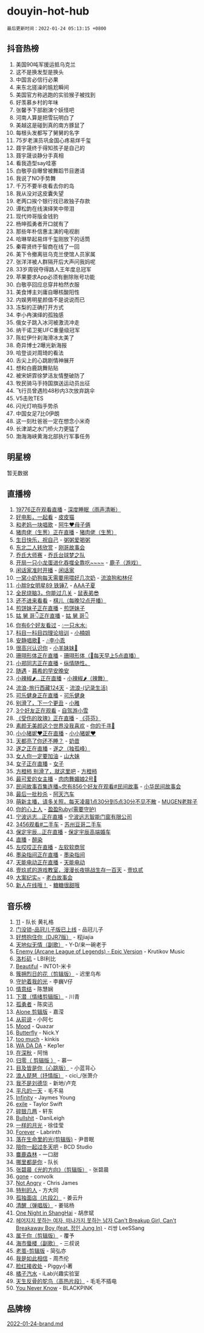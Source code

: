 # douyin-hot-hub

`最后更新时间：2022-01-24 05:13:15 +0800`

## 抖音热榜

1. 美国90吨军援运抵乌克兰
1. 这不是换发型是换头
1. 中国言必信行必果
1. 来东北搓澡的尴尬瞬间
1. 美国官方称逃跑的实验猴子被找到
1. 好羡慕乡村的年味
1. 张馨予下部剧演个妖怪吧
1. 河南人算是把雪玩明白了
1. 美越这是碰到真的南方豚鼠了
1. 每根头发都写了舅舅的名字
1. 75岁老演员巩金国心疼易烊千玺
1. 聂宇晟终于得知孩子是自己的
1. 聂宇晟谈静分手真相
1. 看我造型say哇塞
1. 白敬亭自曝曾被舞蹈节目邀请
1. 我说了NO手势舞
1. 千万不要半夜看去你的岛
1. 我从没对这皮囊失望
1. 老两口挨个银行找已故独子存款
1. 谭松韵在线演绎笑中带泪
1. 现代帅哥版金钱豹
1. 杨坤孤勇者开口就有了
1. 那些年朴信惠主演的电视剧
1. 哈琳举起易烊千玺刚放下的话筒
1. 秦霄贤终于智商在线了一回
1. 美下令撤离驻乌克兰使馆人员家属
1. 张洋洋被人群隔开后大声问我妈呢
1. 33岁周锐夺得路人王年度总冠军
1. 苹果要求App必须有删除账号功能
1. 白敬亭回应总穿井柏然衣服
1. 美食博主刘庸自曝核酸阳性
1. 内娱男明星颜值不是说说而已
1. 冻梨的正确打开方式
1. 李小冉演绎的孤独感
1. 俄女子跳入冰河被激流冲走
1. 纳干诺卫冕UFC重量级冠军
1. 陈虹伊什刹海滑冰太美了
1. 奇异博士2曝光新海报
1. 哈登谈对周琦的看法
1. 舌尖上的心跳剧情神展开
1. 想和白鹿跳舞贴贴
1. 被宋妍霏徐梦洁友情整破防了
1. 牧民骑马手持国旗送运动员出征
1. 飞行员曾遇险48秒内3次放弃跳伞
1. V5击败TES
1. 闪光灯响指手势杀
1. 中国女足7比0伊朗
1. 这一刻杜爸爸一定在想念小米奇
1. 长津湖之水门桥火力更猛了
1. 渤海海峡黄海北部执行军事任务

## 明星榜

暂无数据

## 直播榜

1. [19776正在观看直播](https://webcast.amemv.com/webcast/reflow/7056416293762992927) - [深度睡眠（雨声清晰）](https://www.iesdouyin.com/share/user/76440935819?sec_uid=MS4wLjABAAAAxV9__mpDmWq3Bk6Vzb6ZKwTn9kHiy6SYscJ1WWD60Do)
1. [好电影，一起看](https://webcast.amemv.com/webcast/reflow/7056501659085572901) - [皮皮猫](https://www.iesdouyin.com/share/user/3632394485642206?sec_uid=MS4wLjABAAAA52abhd8JlrM19gqUg2I2JXRaF8o30mzfNK0DpUeQd9qWn5lXbUMqrb63w0DAXv-X)
1. [和老妈一块唱歌](https://webcast.amemv.com/webcast/reflow/7056505328283683624) - [阿牛❤母子俩](https://www.iesdouyin.com/share/user/113990706927805?sec_uid=MS4wLjABAAAAh8pXh44bFP_BhHz-WmE32vUbv5tqpddUEiG_M5lhyFM)
1. [猪肉佬（生葱）正在直播](https://webcast.amemv.com/webcast/reflow/7056508442252528424) - [猪肉佬（生葱）](https://www.iesdouyin.com/share/user/2436115016189359?sec_uid=MS4wLjABAAAABJY-dRa2cqxwuPJouCoKV-cjwsiamJteoYQ9zbmputuqIl_HEK2StoGbpuZH7Rks)
1. [生日快乐，祝自己](https://webcast.amemv.com/webcast/reflow/7056432246336670472) - [粥粥爱喝粥](https://www.iesdouyin.com/share/user/3817135713032807?sec_uid=MS4wLjABAAAAr5_eDlFas2JWPbXNdP_uZSg3w3HJWQYTK7xbhZ-lg5gDOneeV2ObcuwS-lT-9sSD)
1. [东北二人转欣赏](https://webcast.amemv.com/webcast/reflow/7055405166224280327) - [刚哥故事会](https://www.iesdouyin.com/share/user/68850875459?sec_uid=MS4wLjABAAAAH7aCTZXVhIxy_ia5XoweDowpWT15QAou_xe_DV9_Mso)
1. [乔氏大师赛](https://webcast.amemv.com/webcast/reflow/7055589473756711694) - [乔氏台球梦之队](https://www.iesdouyin.com/share/user/71055787496?sec_uid=MS4wLjABAAAA51n8r0diVBnpIazntXyfPXTTe6ISXsGj1v9xQzy3ggY)
1. [开局一只小龙蛋进化吞噬全靠吃~~~~](https://webcast.amemv.com/webcast/reflow/7056495481488182052) - [鹿子（游戏）](https://www.iesdouyin.com/share/user/102012625798?sec_uid=MS4wLjABAAAAikPcS5BP-wb__i8cS5MxWjQhmXrZ4GQ4BLKccRvWR-I)
1. [闲话家准时开播](https://webcast.amemv.com/webcast/reflow/7056328105115257614) - [闲话家](https://www.iesdouyin.com/share/user/1811629344044221?sec_uid=MS4wLjABAAAAmfT57-J74aoNivWk3kFpAqDOpB6Zr11A-wVPApwmI7EtI5D8p0UPrv2A7EDYLm4S)
1. [一窝小奶狗每天需要用喂好几次奶](https://webcast.amemv.com/webcast/reflow/7056505719125740323) - [流浪狗和林仔](https://www.iesdouyin.com/share/user/2393012675032686?sec_uid=MS4wLjABAAAAORciCj1sKKihVKgZwpE02yaW2JA-NCEp1qfmfAy9xfDQQHrX5Bz7NvbFt20XEMom)
1. [小胖9女明星89 铁锤7.](https://webcast.amemv.com/webcast/reflow/7056482465157745411) - [AAA子夏](https://www.iesdouyin.com/share/user/1235501911645636?sec_uid=MS4wLjABAAAAccE5DjaDtQzNA828Xt7JDCE-MpBuO3_zrzto05JSKl91KRRvzTLX0hKgsA9ly5BE)
1. [全民烧脑3，你能过几关](https://webcast.amemv.com/webcast/reflow/7055519143197543198) - [鼠表弟😎](https://www.iesdouyin.com/share/user/58981115191?sec_uid=MS4wLjABAAAARHeWosBCVA_3LohyVknQWc5Na1U-YoSpRoGoz8VQatU)
1. [还不进来看看](https://webcast.amemv.com/webcast/reflow/7056410613245168395) - [棋儿（每晚12点开播）](https://www.iesdouyin.com/share/user/109979022874?sec_uid=MS4wLjABAAAATlDvhFmxVRkRBFgu9YtsM5Ve9bUgIF2rBmbYe74OPXA)
1. [煎饼妹子正在直播](https://webcast.amemv.com/webcast/reflow/7056470752958090016) - [煎饼妹子](https://www.iesdouyin.com/share/user/67778089955?sec_uid=MS4wLjABAAAAsTQ5uzgSgi5gRsxdsKsm6u2sVe7TUhoXBih4_-YLwLE)
1. [姑 舅 哥👇正在直播](https://webcast.amemv.com/webcast/reflow/7056487316709559043) - [姑 舅 哥👇](https://www.iesdouyin.com/share/user/58813236791?sec_uid=MS4wLjABAAAAy2xNzDjbwjDQroZsyz4NjatDwAwktemE1SAPAfc3eKU)
1. [你有6个好友看过](https://webcast.amemv.com/webcast/reflow/7056485896065223427) - [💧一只水水💧](https://www.iesdouyin.com/share/user/4117016106766531?sec_uid=MS4wLjABAAAA2nrHvqaREEEMQruDtKvX710_rDM9Jtl7Kg1uSdJ7sRFXQaDNl6D4RavocSKXCNJM)
1. [科目一科目四理论培训](https://webcast.amemv.com/webcast/reflow/7052605295285078825) - [小楠姐](https://www.iesdouyin.com/share/user/2159037695924366?sec_uid=MS4wLjABAAAAlc6QopqiLhbkQDjUKIr8PKn6lnYu0O3xx9DySUo_i90VcUzrIufB6eZYkii6tl86)
1. [安静唱歌🎤](https://webcast.amemv.com/webcast/reflow/7056472664369679108) - [🎶李小乖](https://www.iesdouyin.com/share/user/3210202926558832?sec_uid=MS4wLjABAAAAgYaDIkKvI04yz8Jqz43sbmzLAXFT-Gsd6eqd-FTJGu8-Fv1IVJr_QzU02HJR8BuI)
1. [很高兴认识你](https://webcast.amemv.com/webcast/reflow/7056508799670078240) - [小羊妹妹💃](https://www.iesdouyin.com/share/user/3518870488102408?sec_uid=MS4wLjABAAAAACWimRFAADRyqmY87dg5gXxp-E8dpl3b2YGMUUlOvUz0ijD6itSh2MN3PW2KUtzR)
1. [珊珝形体正在直播](https://webcast.amemv.com/webcast/reflow/7056507767590243103) - [珊珝形体（🌈每天早上5点直播）](https://www.iesdouyin.com/share/user/281126476456987?sec_uid=MS4wLjABAAAAMVQaXcmt1v9_cqoOO9K6HtmSPDJrpHlqb2ZRow1bzo4)
1. [小郑同志正在直播](https://webcast.amemv.com/webcast/reflow/7056452084665092905) - [纵情随性。](https://www.iesdouyin.com/share/user/71353833873?sec_uid=MS4wLjABAAAAAaZ_0gf5wCEr_NbC_pwTOcMqfwD4xgd0VNEQlBF6qhg)
1. [随遇](https://webcast.amemv.com/webcast/reflow/7056482674197809954) - [暮希的早安晚安](https://www.iesdouyin.com/share/user/4459226770180589?sec_uid=MS4wLjABAAAAjSArIv1TbH1zSOTnbF2kLvPGg7o1WOV2JSFRlZHGFqAGl6AxkuUrF_-Nq6oYZ-KJ)
1. [小辣椒🌶...正在直播](https://webcast.amemv.com/webcast/reflow/7056508209250863906) - [小辣椒🌶️（辣舞）](https://www.iesdouyin.com/share/user/2463384849360739?sec_uid=MS4wLjABAAAALovFDRq2nQ-cMc4YKsJZyRcI-_DdUX4C7TSTmZOQcMPnbH6abhNmRm-SpmQyonPE)
1. [流浪-旅行西藏124天](https://webcast.amemv.com/webcast/reflow/7056480522893052687) - [流浪-(记录生活)](https://www.iesdouyin.com/share/user/102395788592?sec_uid=MS4wLjABAAAAlHvTPLyPWo6I_0kf7NXpuIw_lFGDnYdMnpEcNcjnVco)
1. [可乐健身正在直播](https://webcast.amemv.com/webcast/reflow/7056505272608557839) - [可乐健身](https://www.iesdouyin.com/share/user/79870169609?sec_uid=MS4wLjABAAAAWZiHcW2xwbv0nxMjQaVamrUhPgb72vLgP8a03x0yqZQ)
1. [别滑了，下一个更丑](https://webcast.amemv.com/webcast/reflow/7056503060020874023) - [小雅](https://www.iesdouyin.com/share/user/53003465473?sec_uid=MS4wLjABAAAAiNgmdqJZR6iEvUfDFG1fOMb6x5v-sCqMhkRz9hbJD50)
1. [3个好友正在观看](https://webcast.amemv.com/webcast/reflow/7056400334213958408) - [自驾游小雪](https://www.iesdouyin.com/share/user/554598740267195?sec_uid=MS4wLjABAAAAQim2zsvidpksXO64IZ-islLOJ8XBWxmZeatpglXxy0k)
1. [《受伤的玫瑰》正在直播](https://webcast.amemv.com/webcast/reflow/7056461666376043267) - [《芬芬》](https://www.iesdouyin.com/share/user/1631274357767262?sec_uid=MS4wLjABAAAApmKPcp9ur8rSuB3c4KOR84wacbwqcSzRIbHx-55Cog3jbg_k47a55bkAWZ95QIa0)
1. [素颜无美颜这个世界没我喜欢](https://webcast.amemv.com/webcast/reflow/7056480207301118731) - [你的千寻🍇](https://www.iesdouyin.com/share/user/2339381662218685?sec_uid=MS4wLjABAAAATC23BFsSTAAh2NTm41epAS41hPJMgZ5AKmG3UT60wdyi-Au85dWAovzALolJkjOk)
1. [小小猪妮❤正在直播](https://webcast.amemv.com/webcast/reflow/7056472235988568840) - [小小猪妮❤](https://www.iesdouyin.com/share/user/62796462856?sec_uid=MS4wLjABAAAAVvVaYR-EL03ax-EJm3wn2JuaF1SPkjvhOEY3PR57mRA)
1. [天都亮了你还不睡？](https://webcast.amemv.com/webcast/reflow/7056455148973247263) - [奶昔](https://www.iesdouyin.com/share/user/75127565307?sec_uid=MS4wLjABAAAAKfgzFRTBnKiF-NcVNb1CzSucKske7G4c9_YCIkE7Ytg)
1. [遂之正在直播](https://webcast.amemv.com/webcast/reflow/7056493394129931016) - [遂之（独孤峰）](https://www.iesdouyin.com/share/user/826460139689767?sec_uid=MS4wLjABAAAASw3fYWjZvx4fo-16DzyR5-mXk0NJ-ykoRA-0YPVdaVs)
1. [女人你一定要加油](https://webcast.amemv.com/webcast/reflow/7056504493810223883) - [山大妹](https://www.iesdouyin.com/share/user/1003175514239575?sec_uid=MS4wLjABAAAANXQg_KECKhj9i34tZucB91V629NdrNBvVZ3AjboFLPmJtJAV0otYpxaTSFjFe953)
1. [女子正在直播](https://webcast.amemv.com/webcast/reflow/7056488759549840139) - [女子](https://www.iesdouyin.com/share/user/3773114258045095?sec_uid=MS4wLjABAAAA-2i_qXCzGqnf5Xdg_M17BN_sW4y_njRezIr8M_sFeBhOVS8XRtRIIKwM-tuJQ2UR)
1. [方橙柿  别滑了，就这里吧](https://webcast.amemv.com/webcast/reflow/7056483983537818381) - [方橙柿](https://www.iesdouyin.com/share/user/364674599632788?sec_uid=MS4wLjABAAAADcTMnf9s7MNCAOOcEQKtf_1cu2BYCZFiBekMV5gq8Xs)
1. [最可爱的女主播](https://webcast.amemv.com/webcast/reflow/7056492075499391779) - [肉肉舞媚娘2号🥩](https://www.iesdouyin.com/share/user/1591704099239005?sec_uid=MS4wLjABAAAAEfRkA2xTY_FPP9w5Yhh04mNEE1Ia6b7rr6ppOO6WUfYpNQi-ggD05gm_1CLcxrC5)
1. [民间故事百集连播~您有856个好友在观看#民间故事](https://webcast.amemv.com/webcast/reflow/7054762641390160671) - [小华民间故事会](https://www.iesdouyin.com/share/user/87375507070?sec_uid=MS4wLjABAAAARwoAhd7Gw-lOoNGc58-9ed74Su2FRKc9QJnSPnlIn3Q)
1. [最后一批秒杀](https://webcast.amemv.com/webcast/reflow/7056495498009611041) - [阿天汽车](https://www.iesdouyin.com/share/user/97916777077?sec_uid=MS4wLjABAAAAPjqMbFpSYchFXpHE0TBk0g-oPPYKPSeZ31I2Vbw6l18)
1. [萌新主播，请多关照，每天凌晨1点30分到5点30分不见不散](https://webcast.amemv.com/webcast/reflow/7056454532095871758) - [MUGEN老胖子](https://www.iesdouyin.com/share/user/97859239527?sec_uid=MS4wLjABAAAAPoOUQr2RY0O1fxYQguXWxRLl29kJ9DSmJPsdX11za2w)
1. [你的心上人](https://webcast.amemv.com/webcast/reflow/7056496223124998947) - [盈盈Ruby(需要守护)](https://www.iesdouyin.com/share/user/1592507307132512?sec_uid=MS4wLjABAAAAIytJCTM854ENCub-vuqkJng3Z2jgbTO4dPPedNBxfsURLSxwPg8V2DSc2R69Mze1)
1. [宁波远志...正在直播](https://webcast.amemv.com/webcast/reflow/7056209736240302888) - [宁波远志智能门窗有限公司](https://www.iesdouyin.com/share/user/103491386526?sec_uid=MS4wLjABAAAAWWPIlxb9p9_wFy4AmkU3c_UzgvGyoRUy14y4tjx8JPU)
1. [3456观看#二手车](https://webcast.amemv.com/webcast/reflow/7056497437640379140) - [苏州豆哥二手车](https://www.iesdouyin.com/share/user/71797588665?sec_uid=MS4wLjABAAAAaqfD4hEbPpvBEHLy4RB-ctQ4BgURnRrnkQZdctJt-4c)
1. [保定宇辰...正在直播](https://webcast.amemv.com/webcast/reflow/7056495200855984937) - [保定宇辰高端婚车](https://www.iesdouyin.com/share/user/96664438942?sec_uid=MS4wLjABAAAApTNUPBZKZa9mM5xUyN_l4-mnoDaXp9cD8DEso1vn5u4)
1. [直播](https://webcast.amemv.com/webcast/reflow/7056507447480994597) - [醉染](https://www.iesdouyin.com/share/user/4195336252294403?sec_uid=MS4wLjABAAAA4Igi0T8rh1Qwa74ESL-9eO7o9bPx6lS0L4nc0E53_g-WE1g6uGtR97J6snUHhdDz)
1. [左哎哎正在直播](https://webcast.amemv.com/webcast/reflow/7056506824719174440) - [左软软商贸](https://www.iesdouyin.com/share/user/1821261829249500?sec_uid=MS4wLjABAAAADinF-orFOT7ZpNYtVM_1Ej9QMo20H8TUiVtYNG2RQx_6sWWKYVFGGwpyWQT95fR0)
1. [墨染指间正在直播](https://webcast.amemv.com/webcast/reflow/7056495291746568995) - [墨染指间](https://www.iesdouyin.com/share/user/4161009689050303?sec_uid=MS4wLjABAAAAKHDmQDOua3LtuiixC99pi360mrmwmyN-zVFcxlry_TPl8QlhkiOsVaEomFVqvCWt)
1. [天能电动正在直播](https://webcast.amemv.com/webcast/reflow/7056478150695799555) - [天能电动](https://www.iesdouyin.com/share/user/110241526290?sec_uid=MS4wLjABAAAA8CsQu21HkRnqPoaZOAJMiSavx81hLZ9v0CGhFsDQpKQ)
1. [壹玖贰的游戏教室，漫漫长夜挑战生存一百天](https://webcast.amemv.com/webcast/reflow/7056397883609582350) - [壹玖贰](https://www.iesdouyin.com/share/user/593342339229415?sec_uid=MS4wLjABAAAApJRZ5DSOgBm0zu0HVE45Ipul4c7CmUUaWSl823e4dJI)
1. [大案纪实~](https://webcast.amemv.com/webcast/reflow/7056455626322348808) - [老白故事会](https://www.iesdouyin.com/share/user/4107376234608640?sec_uid=MS4wLjABAAAAHxo_nAf0gZsVyNtsXOpAmEQXLWzUmFaIyP9OcSa1dYrndxExMHcPDoCF1M2zjI2d)
1. [新人在线哦！](https://webcast.amemv.com/webcast/reflow/7056480320907938563) - [糖糖很甜哦](https://www.iesdouyin.com/share/user/290729391821507?sec_uid=MS4wLjABAAAA0kqc8U7dNTlLP2Ip5o0kpd-Lwlu9PmAHz4QoPgAZJtQ)

## 音乐榜

1. [11](https://sf6-cdn-tos.douyinstatic.com/obj/tos-cn-ve-2774/9e7c6cc79eb64e2fadb0af297165d43b) - 队长 黄礼格
1. [门没锁-品冠儿子版已上线](https://sf6-cdn-tos.douyinstatic.com/obj/tos-cn-ve-2774/764a96c096d440988428d4f594858e5d) - 品冠儿子
1. [好想抱住你（DJR7版）]() - 程jiajia
1. [天地似无情（副歌）]() - Y-D/来一碗老于
1. [Enemy (Arcane League of Legends) - Epic Version](https://sf6-cdn-tos.douyinstatic.com/obj/tos-cn-ve-2774/9feec24f23834b06bdde8482cdbea15b) - Krutikov Music
1. [洛杉矶](https://sf6-cdn-tos.douyinstatic.com/obj/tos-cn-ve-2774/6a65a749415e47988b83c0968476d343) - LBI利比
1. [Beautiful]() - INTO1-米卡
1. [簇拥烈日的花（剪辑版）]() - 迟里乌布
1. [守护着我的光](https://sf3-cdn-tos.douyinstatic.com/obj/tos-cn-ve-2774/313235b651a84c11a8c9dea19ff24fe3) - 李巍V仔
1. [情意结](https://sf6-cdn-tos.douyinstatic.com/obj/tos-cn-ve-2774/642038f85e2944ab84ac01d460d13682) - 陈慧娴
1. [下潜（情绪剪辑版）](https://sf6-cdn-tos.douyinstatic.com/obj/tos-cn-ve-2774/c42530bf0e054f7c8f93b8426e42102d) - 川青
1. [孤勇者]() - 陈奕迅
1. [Alone 剪辑版](https://sf3-cdn-tos.douyinstatic.com/obj/tos-cn-ve-2774/2bf3353af91d432ebb6b60068f35c9dc) - 嘉滢
1. [从前说]() - 小阿七
1. [Mood](https://sf3-cdn-tos.douyinstatic.com/obj/tos-cn-ve-2774/f1946041737846adb75d6d25552d64c8) - Quazar
1. [Butterfly](https://sf3-cdn-tos.douyinstatic.com/obj/tos-cn-ve-2774/6d48dc871f0d4ff497bfe681edcbfabb) - Nick.Y
1. [too much](https://sf3-cdn-tos.douyinstatic.com/obj/tos-cn-ve-2774/97313513675f427eaf8b80fc3f5591ea) - kinkis
1. [WA DA DA](https://sf6-cdn-tos.douyinstatic.com/obj/tos-cn-ve-2774/c43e4a24f9464491b4f844c5614fa344) - Kep1er
1. [在深秋]() - 阿悄
1. [归零（ 剪辑版 ）](https://sf6-cdn-tos.douyinstatic.com/obj/tos-cn-ve-2774/4d78bed8a6484fefaaa72438773d9d04) - 慕一
1. [目及皆是你（心跳版）]() - 小蓝背心
1. [浪人琵琶（抒情版）]() - cici_/张萧介
1. [我不是刘德华]() - 新地/卢克
1. [平凡的一天]() - 毛不易
1. [Infinity](https://sf3-cdn-tos.douyinstatic.com/obj/tos-cn-ve-2774/7861e9af59e04a7aa61cb096ab7a5652) - Jaymes Young
1. [exile](https://sf3-cdn-tos.douyinstatic.com/obj/tos-cn-ve-2774/77ec4f6b0999429186ada733032d8a0b) - Taylor Swift
1. [碎银几两]() - 轩东
1. [Bullshit](https://sf6-cdn-tos.douyinstatic.com/obj/tos-cn-ve-2774/eeae092f027a441ebc7102f4653d403d) - DaniLeigh
1. [一样的月光]() - 徐佳莹
1. [Forever](https://sf3-cdn-tos.douyinstatic.com/obj/tos-cn-ve-2774/76620b22fa6148fc8a0f236baff8f4b8) - Labrinth
1. [落在生命里的光(剪辑版)](https://sf3-cdn-tos.douyinstatic.com/obj/tos-cn-ve-2774/6a3ac5299a304a0babc779305d06ec09) - 尹昔眠
1. [陪你一起过冬天吧](https://sf3-cdn-tos.douyinstatic.com/obj/tos-cn-ve-2774/b5de3050c07649029b3a23e38b0047c3) - BCD Studio
1. [麋鹿森林]() - 一口甜
1. [哪里都是你]() - 队长
1. [张碧晨《光的方向》（剪辑版）](https://sf6-cdn-tos.douyinstatic.com/obj/tos-cn-ve-2774/80fe956e74914f2db2b6ef2647448a22) - 张碧晨
1. [gone](https://sf3-cdn-tos.douyinstatic.com/obj/tos-cn-ve-2774/8807da948ae14051945d24506732ce7c) - convolk
1. [Not Angry](https://sf3-cdn-tos.douyinstatic.com/obj/tos-cn-ve-2774/8bf9f6775919477ba6b7c83b702aa140) - Chris James
1. [特别的人]() - 方大同
1. [孤独面店（片段2）](https://sf3-cdn-tos.douyinstatic.com/obj/tos-cn-ve-2774/ee6a9a062b6d43bc9e544ad9f7685590) - 姜云升
1. [清醒（弹唱版）](https://sf3-cdn-tos.douyinstatic.com/obj/tos-cn-ve-2774/1ffe8a51a8f24e9f9e4d539623c3f29b) - 姜铭杨
1. [One Night in ShangHai](https://sf3-cdn-tos.douyinstatic.com/obj/tos-cn-ve-2774/df8d723f3364477492d8da468d5de458) - 胡彦斌
1. [헤어지지 못하는 여자, 떠나가지 못하는 남자 Can't Breakup Girl, Can't Breakaway Boy (feat. 정인 Jung In)](https://sf3-cdn-tos.douyinstatic.com/obj/tos-cn-ve-2774/274546e0972d471c88e486b9bef65d68) - 리쌍 LeeSSang
1. [属于你（剪辑版）](https://sf3-cdn-tos.douyinstatic.com/obj/tos-cn-ve-2774/501a9fa9bd144cd98da73851b70a2350) - 覆予
1. [海市蜃楼（副歌）](https://sf3-cdn-tos.douyinstatic.com/obj/tos-cn-ve-2774/25e937c50a8644a296341b06a9750a21) - 三叔说
1. [老茧-剪辑版](https://sf6-cdn-tos.douyinstatic.com/obj/tos-cn-ve-2774/bb91bdf677a04acead89436a15002aa6) - 简弘亦
1. [我是如此相信]() - 周杰伦
1. [脸红接收处](https://sf6-cdn-tos.douyinstatic.com/obj/tos-cn-ve-2774/0595db75412a4451a909a38fc068cd00) - Piggy小著
1. [橘子汽水](https://sf6-cdn-tos.douyinstatic.com/obj/tos-cn-ve-2774/7600b994f4724d3ca63e4904cc209b82) - iLab兴趣实验室
1. [天生反骨的鸵鸟（高热片段）](https://sf6-cdn-tos.douyinstatic.com/obj/tos-cn-ve-2774/628c7691cce84321b613974c22e3a9be) - 毛毛不插电
1. [You Never Know](https://sf6-cdn-tos.douyinstatic.com/obj/tos-cn-ve-2774/93ea07db32c04cdb818583f2df1e50bd) - BLACKPINK

## 品牌榜

[2022-01-24-brand.md](2022-01-24-brand.md)
